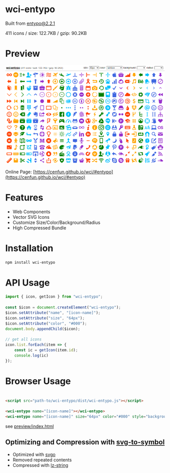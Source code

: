 # wci-entypo
Built from [entypo@2.2.1](https://github.com/hypermodules/entypo)  

411 icons / size: 122.7KB / gzip: 90.2KB  



# Preview
![screenshot](preview/screenshot.png)

Online Page: [https://cenfun.github.io/wci/#entypo](https://cenfun.github.io/wci/#entypo)

# Features
* Web Components
* Vector SVG Icons 
* Customize Size/Color/Background/Radius
* High Compressed Bundle
# Installation
```sh
npm install wci-entypo
```
# API Usage
```js
import { icon, getIcon } from "wci-entypo";

const $icon = document.createElement("wci-entypo");
$icon.setAttribute("name", "[icon-name]");
$icon.setAttribute("size", "64px");
$icon.setAttribute("color", "#000");
document.body.appendChild($icon);

// get all icons
icon.list.forEach(item => {
    const ic = getIcon(item.id);
    console.log(ic)
});
```
# Browser Usage
```html

<script src="path-to/wci-entypo/dist/wci-entypo.js"></script>

<wci-entypo name="[icon-name]"></wci-entypo>
<wci-entypo name="[icon-name]" size="64px" color="#000" style="background:#f5f5f5;"></wci-entypo>
```
see [preview/index.html](preview/index.html)

## Optimizing and Compression with [svg-to-symbol](https://github.com/cenfun/svg-to-symbol)
* Optimized with [svgo](https://github.com/svg/svgo)
* Removed repeated contents
* Compressed with [lz-string](https://github.com/pieroxy/lz-string)
